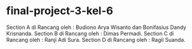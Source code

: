 # final-project-3-kel-6

Section A di Rancang oleh : Budiono Arya Wisanto dan Bonifasius Dandy Krisnanda.
Section B di Rancang oleh : Dimas Permadi.
Section C di Rancang oleh : Ranji Adi Sura.
Section D di Rancang oleh : Ragil Suanda.
